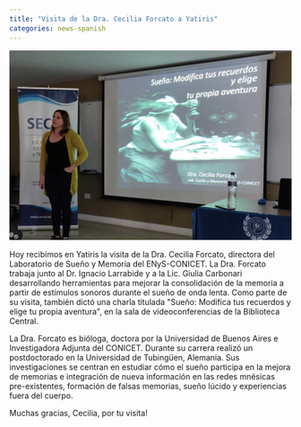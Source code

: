 ```yaml
---
title: "Visita de la Dra. Cecilia Forcato a Yatiris"
categories: news-spanish
---
```


<div class="image-post-container">
    <img src="/images/news/charla-forcato.png" title="Cecilia Forcato en el marco de su charla sobre sueño." />
</div>

Hoy recibimos en Yatiris la visita de la Dra. Cecilia Forcato, directora del Laboratorio de Sueño y Memoria del ENyS-CONICET. La Dra. Forcato trabaja junto al Dr. Ignacio Larrabide y a la Lic. Giulia Carbonari desarrollando herramientas para mejorar la consolidación de la memoria a partir de estímulos sonoros durante el sueño de onda lenta. Como parte de su visita, también dictó una charla titulada "Sueño: Modifica tus recuerdos y elige tu propia aventura", en la sala de videoconferencias de la Biblioteca Central.

La Dra. Forcato es bióloga, doctora por la Universidad de Buenos Aires e Investigadora Adjunta del CONICET. Durante su carrera realizó un postdoctorado en la Universidad de Tubingüen, Alemania. Sus investigaciones se centran en estudiar cómo el sueño participa en la mejora de memorias e integración de nueva información en las redes mnésicas pre-existentes, formación de falsas memorias, sueño lúcido y experiencias fuera del cuerpo.

Muchas gracias, Cecilia, por tu visita!
